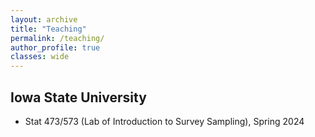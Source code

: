 ```yaml
---
layout: archive
title: "Teaching"
permalink: /teaching/
author_profile: true
classes: wide
---
```


## Iowa State University

  - Stat 473/573 (Lab of Introduction to Survey Sampling), Spring 2024

 
